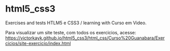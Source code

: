 # html5_css3
Exercises and tests HTLM5 e CSS3 / learning with Curso em Video.

Para visualizar um site teste, com todos os exercicios, acesse: https://victorkayk.github.io/html5_css3/html_css/Curso%20Guanabara/Exercicios/site-exercicio/index.html
